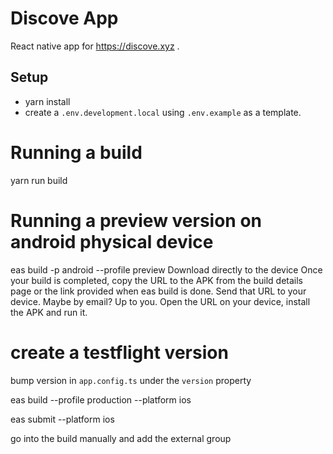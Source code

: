 # Discove App

React native app for https://discove.xyz .

## Setup

- yarn install
- create a `.env.development.local` using `.env.example` as a template.

# Running a build

yarn run build

# Running a preview version on android physical device

eas build -p android --profile preview
Download directly to the device
Once your build is completed, copy the URL to the APK from the build details page or the link provided when eas build is done.
Send that URL to your device. Maybe by email? Up to you.
Open the URL on your device, install the APK and run it.

# create a testflight version

bump version in `app.config.ts` under the `version` property

eas build --profile production --platform ios

eas submit --platform ios

go into the build manually and add the external group
